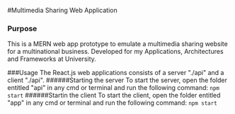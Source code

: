 #Multimedia Sharing Web Application

### Purpose
This is a MERN web app prototype to emulate a multimedia sharing website for a multinational business. Developed for my Applications, Architectures and Frameworks at University.

###Usage
The React.js web applications consists of a server "./api" and a client "./api".
######Starting the server
To start the server, open the folder entitled "api" in any cmd or terminal and run the following command:
`npm start`
######Startin the client
To start the client, open the folder entitled "app" in any cmd or terminal and run the following command:
`npm start`

